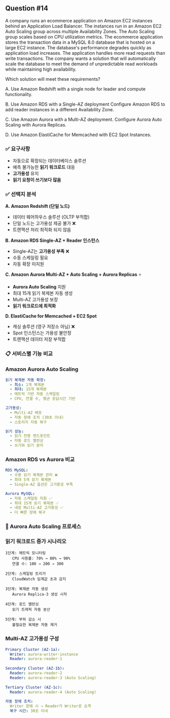 ## Question #14
A company runs an ecommerce application on Amazon EC2 instances behind an Application Load Balancer. 
The instances run in an Amazon EC2 Auto Scaling group across multiple Availability Zones. 
The Auto Scaling group scales based on CPU utilization metrics. 
The ecommerce application stores the transaction data in a MySQL 8.0 database that is hosted on a large EC2 instance.
The database's performance degrades quickly as application load increases. 
The application handles more read requests than write transactions. 
The company wants a solution that will automatically scale the database to meet the demand of unpredictable read workloads while maintaining high availability.

Which solution will meet these requirements?

A. Use Amazon Redshift with a single node for leader and compute functionality.

B. Use Amazon RDS with a Single-AZ deployment Configure Amazon RDS to add reader instances in a different Availability Zone.

C. Use Amazon Aurora with a Multi-AZ deployment. Configure Aurora Auto Scaling with Aurora Replicas.

D. Use Amazon ElastiCache for Memcached with EC2 Spot Instances.


### ✅ 요구사항
- 자동으로 확장되는 데이터베이스 솔루션
- 예측 불가능한 **읽기 워크로드** 대응
- **고가용성** 유지
- **읽기 요청이 쓰기보다 많음**

### ✅ 선택지 분석

**A. Amazon Redshift (단일 노드)**
- 데이터 웨어하우스 솔루션 (OLTP 부적합)
- 단일 노드는 고가용성 제공 불가 ❌
- 트랜잭션 처리 최적화 되지 않음

**B. Amazon RDS Single-AZ + Reader 인스턴스**
- Single-AZ는 **고가용성 부족** ❌
- 수동 스케일링 필요
- 자동 확장 미지원

**C. Amazon Aurora Multi-AZ + Auto Scaling + Aurora Replicas** ⭐
- **Aurora Auto Scaling** 지원
- 최대 15개 읽기 복제본 자동 생성
- Multi-AZ 고가용성 보장
- **읽기 워크로드에 최적화**

**D. ElastiCache for Memcached + EC2 Spot**
- 캐싱 솔루션 (영구 저장소 아님) ❌
- Spot 인스턴스는 가용성 불안정
- 트랜잭션 데이터 저장 부적합

### 📋 서비스별 기능 비교

### **Amazon Aurora Auto Scaling**
```yaml
읽기 복제본 자동 확장:
  - 최소: 1개 복제본
  - 최대: 15개 복제본
  - 메트릭 기반 자동 스케일링
  - CPU, 연결 수, 평균 응답시간 기반

고가용성:
  - Multi-AZ 배포
  - 자동 장애 조치 (30초 이내)
  - 스토리지 자동 복구

읽기 성능:
  - 읽기 전용 엔드포인트
  - 자동 로드 밸런싱
  - 쓰기와 읽기 분리
```

### **Amazon RDS vs Aurora 비교**
```yaml
RDS MySQL:
  - 수동 읽기 복제본 관리 ❌
  - 최대 5개 읽기 복제본
  - Single-AZ 옵션은 고가용성 부족

Aurora MySQL:
  - 자동 스케일링 지원 ✅
  - 최대 15개 읽기 복제본 ✅
  - 내장 Multi-AZ 고가용성 ✅
  - 더 빠른 장애 복구
```

### 🔄 Aurora Auto Scaling 프로세스

### **읽기 워크로드 증가 시나리오**
```
1단계: 메트릭 모니터링
   CPU 사용률: 70% → 80% → 90%
   연결 수: 100 → 200 → 300
   
2단계: 스케일링 트리거
   CloudWatch 임계값 초과 감지
   
3단계: 복제본 자동 생성
   Aurora Replica-3 생성 시작
   
4단계: 로드 밸런싱
   읽기 트래픽 자동 분산
   
5단계: 부하 감소 시
   불필요한 복제본 자동 제거
```

### **Multi-AZ 고가용성 구성**
```yaml
Primary Cluster (AZ-1a):
  Writer: aurora-writer-instance
  Reader: aurora-reader-1
  
Secondary Cluster (AZ-1b):
  Reader: aurora-reader-2
  Reader: aurora-reader-3 (Auto Scaling)
  
Tertiary Cluster (AZ-1c):
  Reader: aurora-reader-4 (Auto Scaling)
  
자동 장애 조치:
  Writer 장애 시 → Reader가 Writer로 승격
  복구 시간: 30초 이내
```

